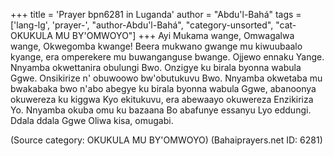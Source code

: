 +++
title = 'Prayer bpn6281 in Luganda'
author = "Abdu'l-Bahá"
tags = ['lang-lg', 'prayer-', "author-Abdu'l-Bahá", "category-unsorted", "cat-OKUKULA MU BY'OMWOYO"]
+++
Ayi Mukama wange, Omwagalwa wange, Okwegomba kwange!  Beera mukwano gwange mu kiwuubaalo kyange, era omperekere mu buwanganguse bwange.  Ojjewo ennaku Yange.  Nnyamba okwettanira obulungi Bwo.  Onzigye ku birala byonna wabula Ggwe.  Onsikirize n' obuwoowo bw'obutukuvu Bwo.  Nnyamba okwetaba mu bwakabaka bwo n'abo abegye ku birala byonna wabula Ggwe, abanoonya okuwereza ku kiggwa Kyo ekitukuvu, era abewaayo okuwereza Enzikiriza Yo.  Nnyamba okuba omu ku bazaana Bo abafunye essanyu Lyo eddungi.  Ddala ddala Ggwe Oliwa kisa, omugabi.

(Source category: OKUKULA MU BY'OMWOYO)
(Bahaiprayers.net ID: 6281)
